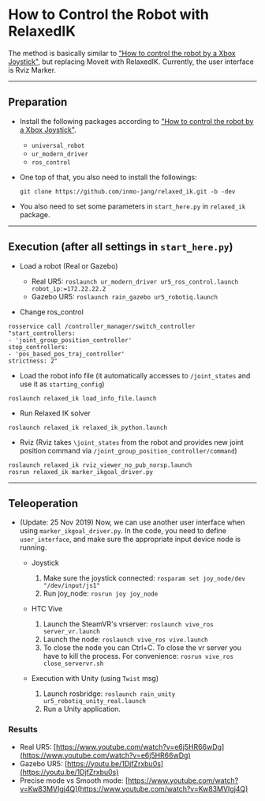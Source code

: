 # How to Control the Robot with RelaxedIK

The method is basically similar to ["How to control the robot by a Xbox Joystick"](https://github.com/inmo-jang/rain_teleoperation/edit/master/xbox_teleop.md), but replacing Moveit with RelaxedIK. Currently, the user interface is Rviz Marker.

------------------------

## Preparation

- Install the following packages according to ["How to control the robot by a Xbox Joystick"](https://github.com/inmo-jang/rain_teleoperation/edit/master/xbox_teleop.md). 
    - `universal_robot`
    - `ur_modern_driver`
    - `ros_control`

- One top of that, you also need to install the followings:
    ```
    git clone https://github.com/inmo-jang/relaxed_ik.git -b -dev
    ```
    
- You also need to set some parameters in `start_here.py` in `relaxed_ik` package. 

-------------------------
## Execution (after all settings in `start_here.py`)

* Load a robot (Real or Gazebo)

    * Real UR5: `roslaunch ur_modern_driver ur5_ros_control.launch robot_ip:=172.22.22.2`
    * Gazebo UR5: `roslaunch rain_gazebo ur5_robotiq.launch`


* Change ros_control   
           
```
rosservice call /controller_manager/switch_controller "start_controllers:
- 'joint_group_position_controller'
stop_controllers:
- 'pos_based_pos_traj_controller'
strictness: 2"
```
    
* Load the robot info file (it automatically accesses to `/joint_states` and use it as `starting_config`)
```   
roslaunch relaxed_ik load_info_file.launch
```            

* Run Relaxed IK solver
```   
roslaunch relaxed_ik relaxed_ik_python.launch
```

* Rviz (Rviz takes `\joint_states` from the robot and provides new joint position command via `/joint_group_position_controller/command`)
```
roslaunch relaxed_ik rviz_viewer_no_pub_norsp.launch 
rosrun relaxed_ik marker_ikgoal_driver.py
```

-------------------------
## Teleoperation

* (Update: 25 Nov 2019) Now, we can use another user interface when using `marker_ikgoal_driver.py`. In the code, you need to define `user_interface`, and make sure the appropriate input device node is running. 

    * Joystick 
        1. Make sure the joystick connected: `rosparam set joy_node/dev "/dev/input/js1"`
        2. Run joy_node: `rosrun joy joy_node`
        
        
    * HTC Vive
        1. Launch the SteamVR's vrserver: `roslaunch vive_ros server_vr.launch` 
        2. Launch the node: `roslaunch vive_ros vive.launch`
        3. To close the node you can Ctrl+C. To close the vr server you have to kill the process. For convenience: `rosrun vive_ros close_servervr.sh`
        

    * Execution with Unity (using `Twist` msg)
        1. Launch rosbridge: `roslaunch rain_unity ur5_robotiq_unity_real.launch`
        2. Run a Unity application. 
        

### Results
* Real UR5: [https://www.youtube.com/watch?v=e6j5HR66wDg](https://www.youtube.com/watch?v=e6j5HR66wDg)
* Gazebo UR5: [https://youtu.be/1DjfZrxbu0s](https://youtu.be/1DjfZrxbu0s)
* Precise mode vs Smooth mode: [https://www.youtube.com/watch?v=Kw83MVIgj4Q](https://www.youtube.com/watch?v=Kw83MVIgj4Q)

